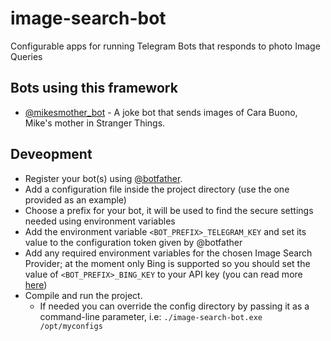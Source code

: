 # image-search-bot
Configurable apps for running Telegram Bots that responds to photo Image Queries

## Bots using this framework

 * [@mikesmother_bot](https://telegram.me/mikesmother_bot) - A joke bot that sends images of Cara Buono, Mike's mother in Stranger Things.

## Deveopment
 
 * Register your bot(s) using [@botfather](https://telegram.me/botfather).
 * Add a configuration file inside the project directory (use the one provided as an example)
 * Choose a prefix for your bot, it will be used to find the secure settings needed using environment variables
 * Add the environment variable `<BOT_PREFIX>_TELEGRAM_KEY` and set its value to the configuration token given by @botfather
 * Add any required environment variables for the chosen Image Search Provider; at the moment only Bing is supported so you should set the value of `<BOT_PREFIX>_BING_KEY` to your API key (you can read more [here](https://docs.microsoft.com/en-us/azure/cognitive-services/bing-web-search/))
 * Compile and run the project.
    * If needed you can override the config directory by passing it as a command-line parameter, i.e: `./image-search-bot.exe /opt/myconfigs`
